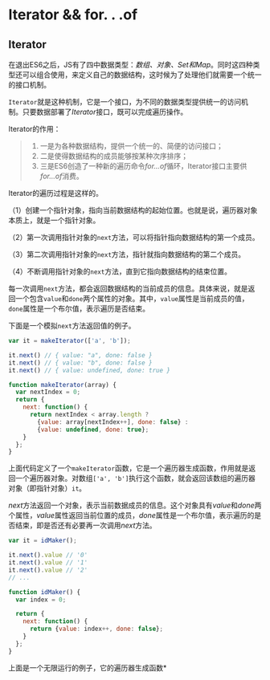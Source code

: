 # Iterator    &&   for. . .of

## Iterator

在退出ES6之后，JS有了四中数据类型：*数组、对象、Set和Map*。同时这四种类型还可以组合使用，来定义自己的数据结构，这时候为了处理他们就需要一个统一的接口机制。

`Iterator`就是这种机制，它是一个接口，为不同的数据类型提供统一的访问机制。只要数据部署了*Iterator*接口，既可以完成遍历操作。

Iterator的作用：

> 1. 一是为各种数据结构，提供一个统一的、简便的访问接口；
> 2. 二是使得数据结构的成员能够按某种次序排序；
> 3. 三是ES6创造了一种新的遍历命令*for...of*循环，Iterator接口主要供*for...of*消费。

Iterator的遍历过程是这样的。

（1）创建一个指针对象，指向当前数据结构的起始位置。也就是说，遍历器对象本质上，就是一个指针对象。

（2）第一次调用指针对象的`next`方法，可以将指针指向数据结构的第一个成员。

（3）第二次调用指针对象的`next`方法，指针就指向数据结构的第二个成员。

（4）不断调用指针对象的`next`方法，直到它指向数据结构的结束位置。

每一次调用`next`方法，都会返回数据结构的当前成员的信息。具体来说，就是返回一个包含`value`和`done`两个属性的对象。其中，`value`属性是当前成员的值，`done`属性是一个布尔值，表示遍历是否结束。

下面是一个模拟`next`方法返回值的例子。

```javascript
var it = makeIterator(['a', 'b']);

it.next() // { value: "a", done: false }
it.next() // { value: "b", done: false }
it.next() // { value: undefined, done: true }

function makeIterator(array) {
  var nextIndex = 0;
  return {
    next: function() {
      return nextIndex < array.length ?
        {value: array[nextIndex++], done: false} :
        {value: undefined, done: true};
    }
  };
}
```

上面代码定义了一个`makeIterator`函数，它是一个遍历器生成函数，作用就是返回一个遍历器对象。对数组`['a', 'b']`执行这个函数，就会返回该数组的遍历器对象（即指针对象）`it`。

*next*方法返回一个对象，表示当前数据成员的信息。这个对象具有*value*和*done*两个属性，*value*属性返回当前位置的成员，*done*属性是一个布尔值，表示遍历的是否结束，即是否还有必要再一次调用*next*方法。

```javascript
var it = idMaker();

it.next().value // '0'
it.next().value // '1'
it.next().value // '2'
// ...

function idMaker() {
  var index = 0;

  return {
    next: function() {
      return {value: index++, done: false};
    }
  };
}
```

上面是一个无限运行的例子，它的遍历器生成函数*

























